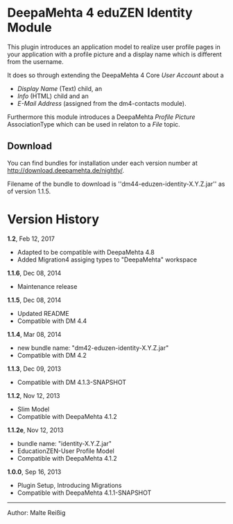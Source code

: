
# DeepaMehta 4 eduZEN Identity Module

This plugin introduces an application model to realize user profile pages in your application with a profile picture and a display name which is different from the username.

It does so through extending the DeepaMehta 4 Core _User Account_ about a

* _Display Name_ (Text) child, an
* _Info_ (HTML) child and an
* _E-Mail Address_ (assigned from the dm4-contacts module).

Furthermore this module introduces a DeepaMehta _Profile Picture_ AssociationType which can be used in relaton to a _File_ topic.

## Download

You can find bundles for installation under each version number at http://download.deepamehta.de/nightly/.

Filename of the bundle to download is ''dm44-eduzen-identity-X.Y.Z.jar'' as of version 1.1.5.

# Version History

**1.2**, Feb 12, 2017

- Adapted to be compatible with DeepaMehta 4.8
- Added Migration4 assiging types to "DeepaMehta" workspace

**1.1.6**, Dec 08, 2014

- Maintenance release

**1.1.5**, Dec 08, 2014
- Updated README
- Compatible with DM 4.4

**1.1.4**, Mar 08, 2014
- new bundle name: "dm42-eduzen-identity-X.Y.Z.jar"
- Compatible with DM 4.2

**1.1.3**, Dec 09, 2013
- Compatible with DM 4.1.3-SNAPSHOT

**1.1.2**, Nov 12, 2013
- Slim Model
- Compatible with DeepaMehta 4.1.2

**1.1.2e**, Nov 12, 2013
- bundle name: "identity-X.Y.Z.jar"
- EducationZEN-User Profile Model
- Compatible with DeepaMehta 4.1.2

**1.0.0**, Sep 16, 2013

- Plugin Setup, Introducing Migrations
- Compatible with DeepaMehta 4.1.1-SNAPSHOT

--------------------
Author: Malte Reißig

